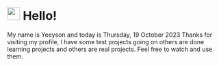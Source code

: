  <h1>
    <img src="https://emojis.slackmojis.com/emojis/images/1643510097/45343/hi.gif?1643510097" width="30"/> 
    Hello!
 </h1>
 <p>
    My name is Yeeyson and today is Thursday, 19 October 2023
    Thanks for visiting my profile, I have some test projects going on others are done learning projects and others are real projects.
    Feel free to watch and use them.
 </p>